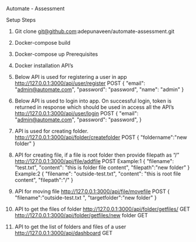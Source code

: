 Automate - Assessment 

Setup Steps
1.	Git clone git@github.com:adepunaveen/automate-assessment.git
2.	Docker-compose build
3.	Docker-compose up
Prerequisites
1.	Docker installation
API’s
1.	Below API is used for registering a user in app
http://127.0.0.1:3000/api/user/register POST 
{
    "email": "admin@automate.com",
    "password": "password",
    "name": "admin"
}
2.	Below API is used to login into app. On successful login, token is returned in response which should be used in access all the API’s
http://127.0.0.1:3000/api/user/login POST
{
    "email": "admin@automate.com",
    "password": "password",
}
3.	API is used for creating folder. 
http://127.0.0.1:3000/api/folder/createfolder POST
{
    "foldername":"new folder"
}
4.	API for creating file, if a file is root folder then provide filepath as “/”
http://127.0.0.1:3000/api/file/addfile POST
Example:1
{
    "filename": "test.txt",
    "content": "this is folder file content",
    "filepath":"new folder"
}
Example:2
{
    "filename": "outside-test.txt",
    "content": "this is root file content",
    "filepath":"/"
}
5.	API for moving file 
http://127.0.0.1:3000/api/file/movefile POST
{
    "filename":"outside-test.txt ",
    "targetfolder":"new folder"
}

6.	API to get the files of folder
http://127.0.0.1:3000/api/folder/getfiles/<folder name> GET
http://127.0.0.1:3000/api/folder/getfiles/new folder GET
7.	API to get the list of folders and files of a user
http://127.0.0.1:3000/api/dashboard GET
